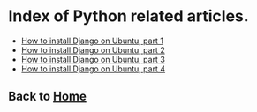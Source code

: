 # Index of Python related articles.
- [How to install Django on Ubuntu, part 1](./0001_Set_up_Django_under_Ubuntu_1.md)
- [How to install Django on Ubuntu, part 2](./0002_Set_up_Django_under_Ubuntu_2.md)
- [How to install Django on Ubuntu, part 3](./0003_Set_up_Django_under_Ubuntu_3.md)
- [How to install Django on Ubuntu, part 4](./0004_Set_up_Django_under_Ubuntu_4.md)

## Back to [Home](../README.md)
